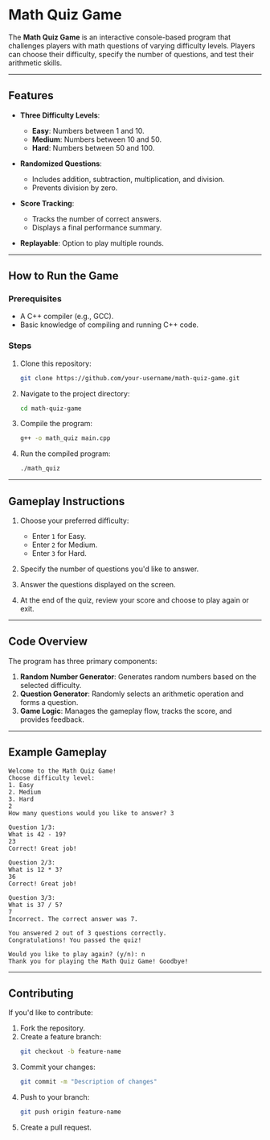 # Math Quiz Game

The **Math Quiz Game** is an interactive console-based program that challenges players with math questions of varying difficulty levels. Players can choose their difficulty, specify the number of questions, and test their arithmetic skills.

---

## Features

- **Three Difficulty Levels**: 
  - **Easy**: Numbers between 1 and 10.
  - **Medium**: Numbers between 10 and 50.
  - **Hard**: Numbers between 50 and 100.
  
- **Randomized Questions**:
  - Includes addition, subtraction, multiplication, and division.
  - Prevents division by zero.
  
- **Score Tracking**:
  - Tracks the number of correct answers.
  - Displays a final performance summary.
  
- **Replayable**: Option to play multiple rounds.

---

## How to Run the Game

### Prerequisites
- A C++ compiler (e.g., GCC).
- Basic knowledge of compiling and running C++ code.

### Steps
1. Clone this repository:
   ```bash
   git clone https://github.com/your-username/math-quiz-game.git
   ```
2. Navigate to the project directory:
   ```bash
   cd math-quiz-game
   ```
3. Compile the program:
   ```bash
   g++ -o math_quiz main.cpp
   ```
4. Run the compiled program:
   ```bash
   ./math_quiz
   ```

---

## Gameplay Instructions

1. Choose your preferred difficulty:
   - Enter `1` for Easy.
   - Enter `2` for Medium.
   - Enter `3` for Hard.
   
2. Specify the number of questions you'd like to answer.
   
3. Answer the questions displayed on the screen.

4. At the end of the quiz, review your score and choose to play again or exit.

---

## Code Overview

The program has three primary components:
1. **Random Number Generator**: Generates random numbers based on the selected difficulty.
2. **Question Generator**: Randomly selects an arithmetic operation and forms a question.
3. **Game Logic**: Manages the gameplay flow, tracks the score, and provides feedback.

---

## Example Gameplay

```plaintext
Welcome to the Math Quiz Game!
Choose difficulty level:
1. Easy
2. Medium
3. Hard
2
How many questions would you like to answer? 3

Question 1/3:
What is 42 - 19? 
23
Correct! Great job!

Question 2/3:
What is 12 * 3?
36
Correct! Great job!

Question 3/3:
What is 37 / 5?
7
Incorrect. The correct answer was 7.

You answered 2 out of 3 questions correctly.
Congratulations! You passed the quiz!

Would you like to play again? (y/n): n
Thank you for playing the Math Quiz Game! Goodbye!
```

---

## Contributing

If you'd like to contribute:
1. Fork the repository.
2. Create a feature branch:
   ```bash
   git checkout -b feature-name
   ```
3. Commit your changes:
   ```bash
   git commit -m "Description of changes"
   ```
4. Push to your branch:
   ```bash
   git push origin feature-name
   ```
5. Create a pull request.
